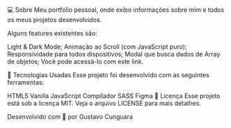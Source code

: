 💻 Sobre
Meu portfólio pessoal, onde exibo informações sobre mim e todos os meus projetos desenvolvidos.

Alguns features existentes são:

Light & Dark Mode;
Animação ao Scroll (com JavaScript puro);
Responsividade para todos dispositivos;
Modal que busca dados de Array de objetos;
Você pode acessá-lo com este link.

🚀 Tecnologias Usadas
Esse projeto foi desenvolvido com as seguintes ferramentas:

HTML5
Vanilla JavaScript
Compilador SASS
Figma
📝 Licença
Esse projeto está sob a licença MIT. Veja o arquivo LICENSE para mais detalhes.

Desenvolvido com 💜 por Gustavo Cunguara